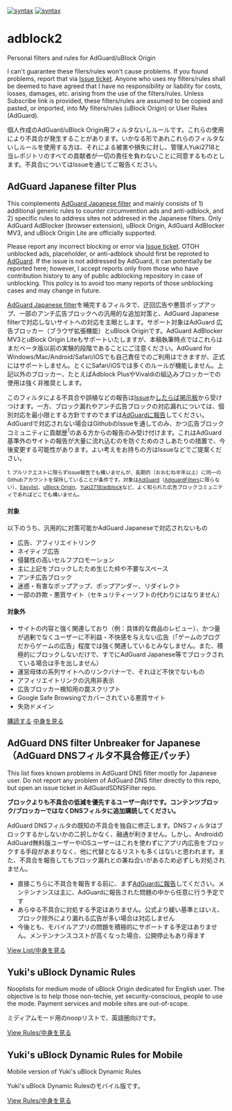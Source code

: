 [![syntax](https://img.shields.io/badge/syntax-AdGuard-brightgreen.svg)](https://kb.adguard.com/en/general/how-to-create-your-own-ad-filters)
[![syntax](https://img.shields.io/badge/syntax-uBlock%20Origin-%23c61300.svg)](https://github.com/gorhill/uBlock/wiki/Static-filter-syntax)

# adblock2
Personal filters and rules for AdGuard/uBlock Origin

I can't guarantee these filers/rules won't cause problems. If you found problems, report that via [Issue ticket](https://github.com/Yuki2718/adblock2/issues). Anyone who uses my filters/rules shall be deemed to have agreed that I have no responsibility or liability for costs, losses, damages, etc. arising from the use of the filters/rules. Unless Subscribe link is provided, these filters/rules are assumed to be copied and pasted, or imported, into My filters/rules (uBlock Origin) or User Rules (AdGuard).

個人作成のAdGuard/uBlock Origin用フィルタないしルールです。これらの使用により不具合が発生することがあります。いかなる形であれこれらのフィルタないしルールを使用する方は、それによる被害や損失に対し、管理人Yuki2718と当レポジトリのすべての貢献者が一切の責任を負わないことに同意するものとします。不具合についてはIssueを通じてご報告ください。

## AdGuard Japanese filter Plus

This complements [AdGuard Japanese filter](https://raw.githubusercontent.com/AdguardTeam/FiltersRegistry/master/filters/filter_7_Japanese/filter.txt) and mainly consists of 1) additional generic rules to counter circumvention ads and anti-adblock, and 2) specific rules to address sites not addresed in the Japanese filters. Only AdGuard AdBlocker (browser extension), uBlock Origin, AdGuard AdBlocker MV3, and uBlock Origin Lite are officially supported.

Please report any incorrect blocking or error via [Issue ticket](https://github.com/Yuki2718/adblock2/issues). OTOH unblocked ads, placeholder, or anti-adblock should first be reproted to [AdGuard](https://reports.adguard.com/en/new_issue.html). If the issue is not addressed by AdGuard, it can potentially be reported here; however, I accept reports only from those who have contribution history to any of public adblocking repository in case of unblocking. This policy is to avoid too many reports of those unblocking cases and may change in future.

[AdGuard Japanese filter](https://raw.githubusercontent.com/AdguardTeam/FiltersRegistry/master/filters/filter_7_Japanese/filter.txt)を補完するフィルタで、迂回広告や悪質ポップアップ、一部のアンチ広告ブロックへの汎用的な追加対策と、AdGuard Japanese filterで対応しないサイトへの対応を主眼とします。サポート対象はAdGuard 広告ブロッカー（ブラウザ拡張機能）とuBlock Originです。AdGuard AdBlocker MV3とuBlock Origin Liteもサポートいたしますが、本稿執筆時点ではこれらはまだベータ版以前の実験的段階であることにご注意ください。AdGuard for Windows/Mac/Android/Safari/iOSでも自己責任でのご利用はできますが、正式にはサポートしません。とくにSafari/iOSでは多くのルールが機能しません。上記以外のブロッカー、たとえばAdblock PlusやVivaldiの組込みブロッカーでの使用は強く非推奨とします。

このフィルタによる不具合や誤植などの報告は[Issue](https://github.com/Yuki2718/adblock2/issues)か[したらば掲示板](https://jbbs.shitaraba.net/internet/25463/)から受けつけます。一方、ブロック漏れやアンチ広告ブロックの対応漏れについては、個別対応を最小限とする方針ですのでまずは[AdGuardに報告](https://reports.adguard.com/ja/new_issue.html)してください。AdGuardで対応されない場合はGithubのIssueを通してのみ、かつ広告ブロックコミュニティに貢献歴<sup>1</sup>のある方からの報告のみ受け付けます。これはAdGuard基準外のサイトの報告が大量に流れ込むのを防ぐためのさしあたりの措置で、今後変更する可能性があります。よい考えをお持ちの方はIssueなどでご提案ください。

<sub>1: プルリクエストに限らずIssue報告でも構いませんが、長期的（おおむね半年以上）に同一のGithubアカウントを保持していることが条件です。対象は[AdGuard](https://github.com/AdguardTeam)（[AdguardFilters](https://github.com/AdguardTeam/AdguardFilters)に限らない）、[Easylist](https://github.com/easylist/easylist)、[uBlock Origin](https://github.com/uBlockOrigin)、[Yuki2718/adblock](https://github.com/Yuki2718/adblock)など、よく知られた広告ブロックコミュニティであればどこでも構いません。</sub>

#### 対象

以下のうち、汎用的に対策可能かAdGuard Japaneseで対応されないもの
- 広告、アフィリエイトリンク
- ネイティブ広告
- 侵襲性の高いセルフプロモーション
- 主に上記をブロックしたため生じた枠や不要なスペース
- アンチ広告ブロック
- 迷惑・有害なポップアップ、ポップアンダー、リダイレクト
- 一部の詐欺・悪質サイト（セキュリティーソフトの代わりにはなりません）

#### 対象外
- サイトの内容と強く関連しており（例：具体的な商品のレビュー）、かつ量が過剰でなくユーザーに不利益・不快感を与えない広告（「ゲームのブログだからゲームの広告」程度では強く関連しているとみなしません。また、積極的にブロックしないだけで、すでにAdGuard Japanese等でブロックされている場合は手を出しません）
- 運営母体の系列サイトへのリンクバナーで、それほど不快でないもの
- アフィリエイトリンクの汎用非表示
- 広告ブロッカー検知用の罠スクリプト
- Google Safe Browsingでカバーされている悪質サイト
- 失効ドメイン

<a href="https://subscribe.adblockplus.org?location=https://raw.githubusercontent.com/Yuki2718/adblock2/main/japanese/jpf-plus.txt&title=AdGuard%20Japanese%20filters%20Plus">購読する</a>
[中身を見る](https://raw.githubusercontent.com/Yuki2718/adblock2/main/japanese/jpf-plus.txt)

## AdGuard DNS filter Unbreaker for Japanese（AdGuard DNSフィルタ不具合修正パッチ）

This list fixes known problems in AdGuard DNS filter mostly for Japanese user. Do not report any problem of AdGuard DNS filter directly to this repo, but open an issue ticket in AdGuardSDNSFilter repo.

<strong>ブロックよりも不具合の低減を優先するユーザー向けです。コンテンツブロック/ブロッカーではなくDNSフィルタに追加購読してください。</strong>

AdGuard DNSフィルタの既知の不具合を独自に修正します。DNSフィルタはブロックするかしないかの二択しかなく、融通が利きません。しかし、AndroidのAdGuard無料版ユーザーやiOSユーザーはこれを使わずにアプリ内広告をブロックする手段があまりなく、他に代替となるリストも多くはないと思われます。また、不具合を報告してもブロック漏れとの兼ね合いがあるため必ずしも対処されません。

- 直接こちらに不具合を報告する前に、まず[AdGuardに報告](https://reports.adguard.com/ja/new_issue.html)してください。メンテンナンスは主に、AdGuardに報告された問題の中から任意に行う予定です
- あらゆる不具合に対処する予定はありません。公式より緩い基準とはいえ、ブロック除外により漏れる広告が多い場合は対応しません
- 今後とも、モバイルアプリの問題を積極的にサポートする予定はありません。メンテンナンスコストが高くなった場合、公開停止もあり得ます

[View List/中身を見る](https://raw.githubusercontent.com/Yuki2718/adblock2/main/japanese/dns-unbreak.txt)

## Yuki's uBlock Dynamic Rules

Nooplists for medium mode of uBlock Origin dedicated for English user. The objective is to help those non-techie, yet security-conscious, people to use the mode. Payment services and mobile sites are out-of-scope.

ミディアムモード用のnoopリストで、英語圏向けです。

[View Rules/中身を見る](https://raw.githubusercontent.com/Yuki2718/adblock2/main/medium_mode/dynamic-rules.txt)

## Yuki's uBlock Dynamic Rules for Mobile

Mobile version of Yuki's uBlock Dynamic Rules

Yuki's uBlock Dynamic Rulesのモバイル版です。

[View Rules/中身を見る](https://raw.githubusercontent.com/Yuki2718/adblock2/main/medium_mode/dynamic-rules-mob.txt)
